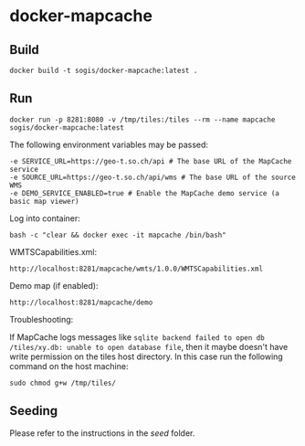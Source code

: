 # docker-mapcache

## Build 

```
docker build -t sogis/docker-mapcache:latest .
```

## Run

```
docker run -p 8281:8080 -v /tmp/tiles:/tiles --rm --name mapcache sogis/docker-mapcache:latest
```

The following environment variables may be passed:
```
-e SERVICE_URL=https://geo-t.so.ch/api # The base URL of the MapCache service
-e SOURCE_URL=https://geo-t.so.ch/api/wms # The base URL of the source WMS
-e DEMO_SERVICE_ENABLED=true # Enable the MapCache demo service (a basic map viewer)
```

Log into container:
```
bash -c "clear && docker exec -it mapcache /bin/bash"
```

WMTSCapabilities.xml:
```
http://localhost:8281/mapcache/wmts/1.0.0/WMTSCapabilities.xml
```

Demo map (if enabled):
```
http://localhost:8281/mapcache/demo
```

Troubleshooting:

If MapCache logs messages like
`sqlite backend failed to open db /tiles/xy.db: unable to open database file`,
then it maybe doesn't have write permission on the tiles host directory.
In this case run the following command on the host machine:
```
sudo chmod g+w /tmp/tiles/
```

## Seeding

Please refer to the instructions in the _seed_ folder.
